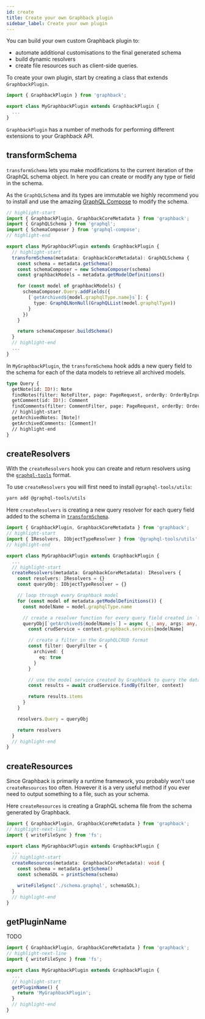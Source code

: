 ```yaml
---
id: create
title: Create your own Graphback plugin
sidebar_label: Create your own plugin
---
```


You can build your own custom Graphback plugin to:

- automate additional customisations to the final generated schema
- build dynamic resolvers
- create file resources such as client-side queries.

To create your own plugin, start by creating a class that extends `GraphbackPlugin`.

```ts
import { GraphbackPlugin } from 'graphback';

export class MyGraphbackPlugin extends GraphbackPlugin {
  ...
}
```

`GraphbackPlugin` has a number of methods for performing different extensions to your Graphback API.

## transformSchema

`transformSchema` lets you make modifications to the current iteration of the GraphQL schema object. In here you can create or modify any type or field in the schema. 

As the `GraphQLSchema` and its types are immutable we highly recommend you to install and use the amazing [GraphQL Compose](https://graphql-compose.github.io/) to modify the schema.

```ts
// highlight-start
import { GraphbackPlugin, GraphbackCoreMetadata } from 'graphback';
import { GraphQLSchema } from 'graphql';
import { SchemaComposer } from 'graphql-compose';
// highlight-end

export class MyGraphbackPlugin extends GraphbackPlugin {
  // highlight-start
  transformSchema(metadata: GraphbackCoreMetadata): GraphQLSchema {
    const schema = metadata.getSchema()
    const schemaComposer = new SchemaComposer(schema)
    const graphbackModels = metadata.getModelDefinitions()

    for (const model of graphbackModels) {
      schemaComposer.Query.addFields({
        [`getArchived${model.graphqlType.name}s`]: {
          type: GraphQLNonNull(GraphQLList(model.graphqlType))
        }
      })
    }

    return schemaComposer.buildSchema()
  }
  // highlight-end
  ...
}
```

In `MyGraphbackPlugin`, the `transformSchema` hook adds a new query field to the schema for each of the data models to retrieve all archived models.

```graphql
type Query {
  getNote(id: ID!): Note
  findNotes(filter: NoteFilter, page: PageRequest, orderBy: OrderByInput): NoteResultList!
  getComment(id: ID!): Comment
  findComments(filter: CommentFilter, page: PageRequest, orderBy: OrderByInput): CommentResultList!
  // highlight-start
  getArchivedNotes: [Note]!
  getArchivedComments: [Comment]!
  // highlight-end
}
```

## createResolvers

With the `createResolvers` hook you can create and return resolvers using the [`graphql-tools`](https://www.graphql-tools.com/docs/resolvers/) format.

To use `createResolvers` you will first need to install `@graphql-tools/utils`:

```bash
yarn add @graphql-tools/utils
```

Here `createResolvers` is creating a new query resolver for each query field added to the schema in [`transformSchema`](#transformschema).

```ts
import { GraphbackPlugin, GraphbackCoreMetadata } from 'graphback';
// highlight-start
import { IResolvers, IObjectTypeResolver } from '@graphql-tools/utils';
// highlight-end

export class MyGraphbackPlugin extends GraphbackPlugin {
  ...
  // highlight-start
  createResolvers(metadata: GraphbackCoreMetadata): IResolvers {
    const resolvers: IResolvers = {}
    const queryObj: IObjectTypeResolver = {}

    // loop through every Graphback model
    for (const model of metadata.getModelDefinitions()) {
      const modelName = model.graphqlType.name

      // create a resolver function for every query field created in `transformSchema`
      queryObj[`getArchived${modelName}s`] = async (_: any, args: any, context: GraphbackContext, info: GraphQLResolveInfo) => {
        const crudService = context.graphback.services[modelName]

        // create a filter in the GraphQLCRUD format
        const filter: QueryFilter = {
          archived: {
            eq: true
          }
        }

        // use the model service created by Graphback to query the database
        const results = await crudService.findBy(filter, context)

        return results.items
      }
    }

    resolvers.Query = queryObj

    return resolvers
  }
  // highlight-end
}
```

## createResources

Since Graphback is primarily a runtime framework, you probably won't use `createResources` too often. However it is a very useful method if you ever need to output something to a file, such as your schema.

Here `createResources` is creating a GraphQL schema file from the schema generated by Graphback.

```ts
import { GraphbackPlugin, GraphbackCoreMetadata } from 'graphback';
// highlight-next-line
import { writeFileSync } from 'fs';

export class MyGraphbackPlugin extends GraphbackPlugin {
  ...
  // highlight-start
  createResources(metadata: GraphbackCoreMetadata): void {
    const schema = metadata.getSchema()
    const schemaSDL = printSchema(schema)

    writeFileSync('./schema.graphql', schemaSDL);
  }
  // highlight-end
}
```

## getPluginName

TODO

```ts
import { GraphbackPlugin, GraphbackCoreMetadata } from 'graphback';
// highlight-next-line
import { writeFileSync } from 'fs';

export class MyGraphbackPlugin extends GraphbackPlugin {
  ...
  // highlight-start
  getPluginName() {
    return 'MyGraphbackPlugin';
  }
  // highlight-end
}
```